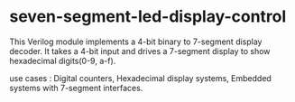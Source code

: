 # seven-segment-led-display-control
This Verilog module implements a 4-bit binary to 7-segment display decoder. It takes a 4-bit input and drives a 7-segment display to show hexadecimal digits(0-9, a-f).

use cases :
Digital counters,
Hexadecimal display systems,
Embedded systems with 7-segment interfaces.
